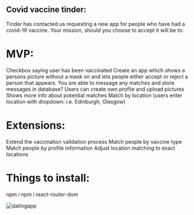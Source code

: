 ## Covid vaccine tinder:

Tinder has contacted us requesting a new app for people who have had a covid-19 vaccine. Your mission, should you choose to accept it will be to:

# MVP:
Checkbox saying user has been vaccinated
Create an app which shows a persons picture without a mask on and lets people either accept or reject a person that appears.  You are able to message any matches and store messages in database?
Users can create own profile and upload pictures
Shows more info about potential matches
Match by location (users enter location with dropdown: i.e. Edinburgh, Glasgow)

# Extensions:
Extend the vaccination validation process
Match people by vaccine type
Match people by profile information
Adjust location matching to exact locations

# Things to install:
npm i
npm i react-router-dom

![datingapp](https://user-images.githubusercontent.com/75388411/116069040-dc7beb00-a682-11eb-9061-95d3c4785608.png)

